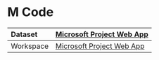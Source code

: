 



# M Code

|Dataset|[Microsoft Project Web App](./../Microsoft-Project-Web-App.md)|
| :--- | :--- |
|Workspace|[Microsoft Project Web App](../../Workspaces/Microsoft-Project-Web-App.md)|
